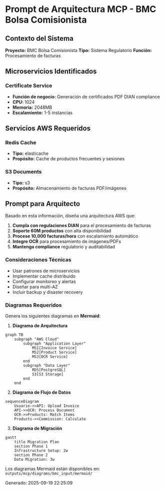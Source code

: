 # Prompt de Arquitectura MCP - BMC Bolsa Comisionista

## Contexto del Sistema
**Proyecto:** BMC Bolsa Comisionista
**Tipo:** Sistema Regulatorio
**Función:** Procesamiento de facturas

## Microservicios Identificados

### Certificate Service
- **Función de negocio:** Generación de certificados PDF DIAN compliance
- **CPU:** 1024 
- **Memoria:** 2048MB
- **Escalamiento:** 1-5 instancias

## Servicios AWS Requeridos

### Redis Cache
- **Tipo:** elasticache
- **Propósito:** Cache de productos frecuentes y sesiones

### S3 Documents
- **Tipo:** s3
- **Propósito:** Almacenamiento de facturas PDF/imágenes

## Prompt para Arquitecto

Basado en esta información, diseña una arquitectura AWS que:

1. **Cumpla con regulaciones DIAN** para el procesamiento de facturas
2. **Soporte 60M productos** con alta disponibilidad
3. **Procese 10,000 facturas/hora** con escalamiento automático
4. **Integre OCR** para procesamiento de imágenes/PDFs
5. **Mantenga compliance** regulatorio y auditabilidad

### Consideraciones Técnicas
- Usar patrones de microservicios
- Implementar cache distribuido
- Configurar monitoreo y alertas
- Diseñar para multi-AZ
- Incluir backup y disaster recovery

### Diagramas Requeridos
Genera los siguientes diagramas en **Mermaid**:

1. **Diagrama de Arquitectura**
```mermaid
graph TB
    subgraph "AWS Cloud"
        subgraph "Application Layer"
            MS1[Invoice Service]
            MS2[Product Service]
            MS3[OCR Service]
        end
        subgraph "Data Layer"
            RDS[PostgreSQL]
            S3[S3 Storage]
        end
    end
```

2. **Diagrama de Flujo de Datos**
```mermaid
sequenceDiagram
    Usuario->>API: Upload Invoice
    API->>OCR: Process Document
    OCR->>Products: Match Items
    Products->>Commission: Calculate
```

3. **Diagrama de Migración**
```mermaid
gantt
    title Migration Plan
    section Phase 1
    Infrastructure Setup: 2w
    section Phase 2
    Data Migration: 3w
```

Los diagramas Mermaid están disponibles en: `outputs/mcp/diagrams/bmc_input/mermaid/`

Generado: 2025-09-19 22:25:09
